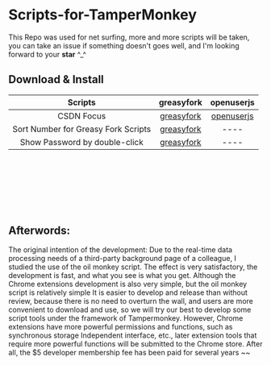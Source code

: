 # Scripts-for-TamperMonkey

This Repo was used for net surfing, more and more scripts will be taken, you can take an issue if something doesn't goes well, and I'm looking forward to your **star**  ^\_^

## Download & Install


| Scripts       |                       greasyfork                   |                 openuserjs                       |
| :---------: | :------------------------------------------------------------------: | :------------------------------------------------------------: |
| CSDN Focus | [greasyfork](https://greasyfork.org/zh-CN/scripts/420352-csdn-focus) | [openuserjs](https://openuserjs.org/scripts/Germxu/CSDN_Focus) |
| Sort Number for Greasy Fork Scripts|[greasyfork](https://greasyfork.org/scripts/425068-sort-number-for-greasy-fork-scripts)|----|
|Show Password by double-click |[greasyfork](https://greasyfork.org/scripts/426577-show-password-by-double-click)|----|

&nbsp;

&nbsp;

&nbsp;
-----


## Afterwords:

The original intention of the development: Due to the real-time data processing needs of a third-party background page of a colleague, I studied the use of the oil monkey script. The effect is very satisfactory, the development is fast, and what you see is what you get. Although the Chrome extensions development is also very simple, but the oil monkey script is relatively simple It is easier to develop and release than without review, because there is no need to overturn the wall, and users are more convenient to download and use, so we will try our best to develop some script tools under the framework of Tampermonkey. However, Chrome extensions have more powerful permissions and functions, such as synchronous storage Independent interface, etc., later extension tools that require more powerful functions will be submitted to the Chrome store. After all, the $5 developer membership fee has been paid for several years ~~
